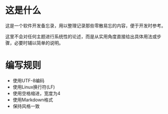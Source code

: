 # 这是什么

这是一个软件开发备忘录，用以整理记录那些零散易忘的内容，便于开发时参考。

这里不会对任何主题进行系统性的论述，而是从实用角度直接给出具体用法或步骤，必要时辅以简单的说明。

# 编写规则

+ 使用UTF-8编码
+ 使用Linux换行符(LF)
+ 使用空格缩进，宽度为4
+ 使用Markdown格式
+ 保持风格一致
